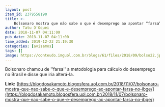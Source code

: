```yaml
---
layout: post
item_id: 2379558190
title: >-
    Bolsonaro mostra que não sabe o que é desemprego ao apontar “farsa” no IBGE
author: Tatu D'Oquei
date: 2018-11-07 04:11:00
pub_date: 2018-11-07 04:11:00
time_added: 2019-12-23 21:19:30
categories: [avisamos]
tags: []
image: https://conteudo.imguol.com.br/blogs/61/files/2018/09/bolso22.jpg
---
```


Bolsonaro chamou de ''farsa'' a metodologia para cálculo do desemprego no Brasil e disse que iria alterá-la.

**Link:** [https://blogdosakamoto.blogosfera.uol.com.br/2018/11/07/bolsonaro-mostra-que-nao-sabe-o-que-e-desemprego-ao-apontar-farsa-no-ibge/](https://blogdosakamoto.blogosfera.uol.com.br/2018/11/07/bolsonaro-mostra-que-nao-sabe-o-que-e-desemprego-ao-apontar-farsa-no-ibge/)

